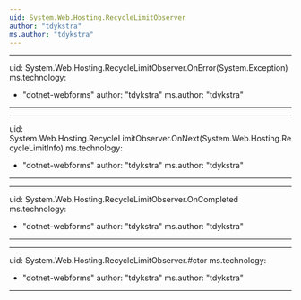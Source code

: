 ```yaml
---
uid: System.Web.Hosting.RecycleLimitObserver
author: "tdykstra"
ms.author: "tdykstra"
---
```


---
uid: System.Web.Hosting.RecycleLimitObserver.OnError(System.Exception)
ms.technology: 
  - "dotnet-webforms"
author: "tdykstra"
ms.author: "tdykstra"
---

---
uid: System.Web.Hosting.RecycleLimitObserver.OnNext(System.Web.Hosting.RecycleLimitInfo)
ms.technology: 
  - "dotnet-webforms"
author: "tdykstra"
ms.author: "tdykstra"
---

---
uid: System.Web.Hosting.RecycleLimitObserver.OnCompleted
ms.technology: 
  - "dotnet-webforms"
author: "tdykstra"
ms.author: "tdykstra"
---

---
uid: System.Web.Hosting.RecycleLimitObserver.#ctor
ms.technology: 
  - "dotnet-webforms"
author: "tdykstra"
ms.author: "tdykstra"
---
